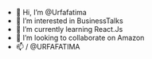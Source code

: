 - 👋 Hi, I’m @Urfafatima
- 👀 I’m interested in BusinessTalks
- 🌱 I’m currently learning React.Js
- 💞️ I’m looking to collaborate on Amazon
- 📫 / @URFAFATIMA

<!---
Urfafatima/Urfafatima is a ✨ special ✨ repository because its `README.md` (this file) appears on your GitHub profile.
You can click the Preview link to take a look at your changes.
--->
